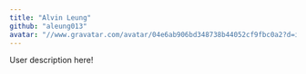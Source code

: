 ```yaml
---
title: "Alvin Leung"
github: "aleung013"
avatar: "//www.gravatar.com/avatar/04e6ab906bd348738b44052cf9fbc0a2?d=identicon"
---
```


User description here!
